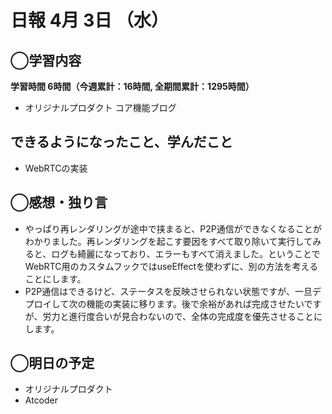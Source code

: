 # 日報  4月 3日 （水）

## ◯学習内容

**学習時間 6時間（今週累計：16時間, 全期間累計：1295時間）**

- オリジナルプロダクト コア機能ブログ

## できるようになったこと、学んだこと

- WebRTCの実装

## ◯感想・独り言

- やっぱり再レンダリングが途中で挟まると、P2P通信ができなくなることがわかりました。再レンダリングを起こす要因をすべて取り除いて実行してみると、ログも綺麗になっており、エラーもすべて消えました。ということでWebRTC用のカスタムフックではuseEffectを使わずに、別の方法を考えることにします。
- P2P通信はできるけど、ステータスを反映させられない状態ですが、一旦デプロイして次の機能の実装に移ります。後で余裕があれば完成させたいですが、労力と進行度合いが見合わないので、全体の完成度を優先させることにします。

## ◯明日の予定

- オリジナルプロダクト
- Atcoder
